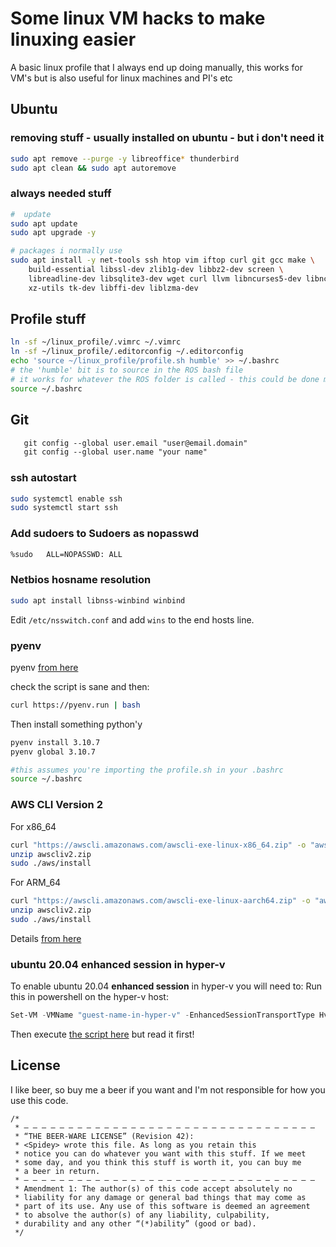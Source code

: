 # Some linux VM hacks to make linuxing easier

A basic linux profile that I always end up doing manually, this works for VM's but is also useful for linux machines and PI's etc

## Ubuntu

### removing stuff - usually installed on ubuntu - but i don't need it

```bash
sudo apt remove --purge -y libreoffice* thunderbird
sudo apt clean && sudo apt autoremove
```

### always needed stuff

```bash
#  update
sudo apt update
sudo apt upgrade -y

# packages i normally use
sudo apt install -y net-tools ssh htop vim iftop curl git gcc make \
    build-essential libssl-dev zlib1g-dev libbz2-dev screen \
    libreadline-dev libsqlite3-dev wget curl llvm libncurses5-dev libncursesw5-dev \
    xz-utils tk-dev libffi-dev liblzma-dev 
```

## Profile stuff

```bash
ln -sf ~/linux_profile/.vimrc ~/.vimrc
ln -sf ~/linux_profile/.editorconfig ~/.editorconfig
echo 'source ~/linux_profile/profile.sh humble' >> ~/.bashrc
# the 'humble' bit is to source in the ROS bash file
# it works for whatever the ROS folder is called - this could be done more elegantly
source ~/.bashrc
```

## Git

```txt
   git config --global user.email "user@email.domain"
   git config --global user.name "your name"
```

### ssh autostart

```bash
sudo systemctl enable ssh
sudo systemctl start ssh
```

### Add sudoers to Sudoers as nopasswd

```txt
%sudo   ALL=NOPASSWD: ALL
```

### Netbios hosname resolution

```bash
sudo apt install libnss-winbind winbind
```

Edit `/etc/nsswitch.conf` and add `wins` to the end hosts line.

### pyenv

pyenv [from here](https://github.com/pyenv/pyenv-installer)

check the script is sane and then:

```bash
curl https://pyenv.run | bash
```

Then install something python'y

```bash
pyenv install 3.10.7
pyenv global 3.10.7

#this assumes you're importing the profile.sh in your .bashrc
source ~/.bashrc
```

### AWS CLI Version 2

For x86_64

```bash
curl "https://awscli.amazonaws.com/awscli-exe-linux-x86_64.zip" -o "awscliv2.zip"
unzip awscliv2.zip
sudo ./aws/install
```

For ARM_64

```bash
curl "https://awscli.amazonaws.com/awscli-exe-linux-aarch64.zip" -o "awscliv2.zip"
unzip awscliv2.zip
sudo ./aws/install
```

Details [from here](https://docs.aws.amazon.com/cli/latest/userguide/install-cliv2-linux.html)

### ubuntu 20.04 enhanced session in hyper-v

To enable ubuntu 20.04 **enhanced session** in hyper-v you will need to:
Run this in powershell on the hyper-v host:

```powershell
Set-VM -VMName "guest-name-in-hyper-v" -EnhancedSessionTransportType HvSocket
```

Then execute [the script here](https://raw.githubusercontent.com/microsoft/linux-vm-tools/cb07b3eaeb89822ebc6eaddb10f3932bb1879f47/ubuntu/20.04/install.sh) but read it first!

## License

I like beer, so buy me a beer if you want and I'm not responsible for how you use this code.

```text
/* 
 * — — — — — — — — — — — — — — — — — — — — — — — — — — — — — — — — — 
 * “THE BEER-WARE LICENSE” (Revision 42):
 * <Spidey> wrote this file. As long as you retain this  
 * notice you can do whatever you want with this stuff. If we meet
 * some day, and you think this stuff is worth it, you can buy me
 * a beer in return.
 * — — — — — — — — — — — — — — — — — — — — — — — — — — — — — — — — — 
 * Amendment 1: The author(s) of this code accept absolutely no 
 * liability for any damage or general bad things that may come as 
 * part of its use. Any use of this software is deemed an agreement 
 * to absolve the author(s) of any liability, culpability, 
 * durability and any other “(*)ability” (good or bad).
 */
```
